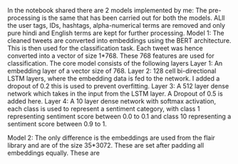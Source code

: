 In the notebook shared there are 2 models implemented by me:
The pre-processing is the same that has been carried out for both the models. ALll the user tags, IDs, hashtags, alpha-numerical terms are removed and only 
pure hindi and English terms are kept for further processing.
Model 1:
The cleaned tweets are converted into embeddings using the BERT architecture. This is then used for the classification task.
Each tweet was hence converted into a vector of size 1*768. These 768 features are used for classification. 
The core model consists of the following layers
Layer 1: An embedding layer of a vector size of 768.
Layer 2: 128 cell bi-directional LSTM layers, where the embedding data is fed to the network. I added a dropout of 0.2 this is used to prevent overfitting.
Layer 3: A 512 layer dense network which takes in the input from the LSTM layer. A Dropout of 0.5 is added here.
Layer 4: A 10 layer dense network with softmax activation, each class is used to represent a sentiment category, with class 1 representing sentiment score between 0.0 to 0.1 and class 10 representing a sentiment score between 0.9 to 1.

Model 2:
The only difference is the embeddings are used from the flair library and are of the size 35*3072. These are set after padding all embeddings equally.
These are
